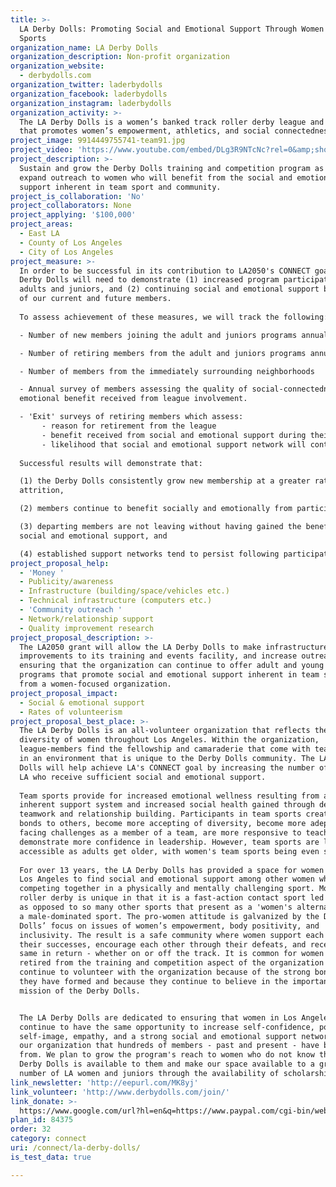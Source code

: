 ```yaml
---
title: >-
  LA Derby Dolls: Promoting Social and Emotional Support Through Women's Team
  Sports
organization_name: LA Derby Dolls
organization_description: Non-profit organization
organization_website:
  - derbydolls.com
organization_twitter: laderbydolls
organization_facebook: laderbydolls
organization_instagram: laderbydolls
organization_activity: >-
  The LA Derby Dolls is a women’s banked track roller derby league and community
  that promotes women’s empowerment, athletics, and social connectedness.
project_image: 9914449755741-team91.jpg
project_video: 'https://www.youtube.com/embed/DLg3R9NTcNc?rel=0&amp;showinfo=0'
project_description: >-
  Sustain and grow the Derby Dolls training and competition program as well as
  expand outreach to women who will benefit from the social and emotional
  support inherent in team sport and community.
project_is_collaboration: 'No'
project_collaborators: None
project_applying: '$100,000'
project_areas:
  - East LA
  - County of Los Angeles
  - City of Los Angeles
project_measure: >-
  In order to be successful in its contribution to LA2050's CONNECT goal, the
  Derby Dolls will need to demonstrate (1) increased program participation by
  adults and juniors, and (2) continuing social and emotional support benefits
  of our current and future members.
   
  To assess achievement of these measures, we will track the following:

  - Number of new members joining the adult and juniors programs annually

  - Number of retiring members from the adult and juniors programs annually

  - Number of members from the immediately surrounding neighborhoods

  - Annual survey of members assessing the quality of social-connectedness and
  emotional benefit received from league involvement.

  - 'Exit' surveys of retiring members which assess:
       - reason for retirement from the league
       - benefit received from social and emotional support during their time with the Derby Dolls
       - likelihood that social and emotional support network will continue following retirement
   
  Successful results will demonstrate that:

  (1) the Derby Dolls consistently grow new membership at a greater rate than
  attrition,

  (2) members continue to benefit socially and emotionally from participation,

  (3) departing members are not leaving without having gained the benefit of
  social and emotional support, and

  (4) established support networks tend to persist following participation.
project_proposal_help:
  - 'Money '
  - Publicity/awareness
  - Infrastructure (building/space/vehicles etc.)
  - Technical infrastructure (computers etc.)
  - 'Community outreach '
  - Network/relationship support
  - Quality improvement research
project_proposal_description: >-
  The LA2050 grant will allow the LA Derby Dolls to make infrastructure
  improvements to its training and events facility, and increase outreach,
  ensuring that the organization can continue to offer adult and young women
  programs that promote social and emotional support inherent in team sports and
  from a women-focused organization.
project_proposal_impact:
  - Social & emotional support
  - Rates of volunteerism
project_proposal_best_place: >-
  The LA Derby Dolls is an all-volunteer organization that reflects the
  diversity of women throughout Los Angeles. Within the organization,
  league-members find the fellowship and camaraderie that come with team sports,
  in an environment that is unique to the Derby Dolls community. The LA Derby
  Dolls will help achieve LA's CONNECT goal by increasing the number of women in
  LA who receive sufficient social and emotional support.
   
  Team sports provide for increased emotional wellness resulting from an
  inherent support system and increased social health gained through developing
  teamwork and relationship building. Participants in team sports create closer
  bonds to others, become more accepting of diversity, become more adept at
  facing challenges as a member of a team, are more responsive to teaching, and
  demonstrate more confidence in leadership. However, team sports are less
  accessible as adults get older, with women's team sports being even scarcer. 
   
  For over 13 years, the LA Derby Dolls has provided a space for women across
  Los Angeles to find social and emotional support among other women while
  competing together in a physically and mentally challenging sport. Modern
  roller derby is unique in that it is a fast-action contact sport led by women
  as opposed to so many other sports that present as a 'women's alternative' to
  a male-dominated sport. The pro-women attitude is galvanized by the Derby
  Dolls’ focus on issues of women’s empowerment, body positivity, and
  inclusivity. The result is a safe community where women support each other in
  their successes, encourage each other through their defeats, and receive the
  same in return - whether on or off the track. It is common for women who have
  retired from the training and competition aspect of the organization to
  continue to volunteer with the organization because of the strong bonds that
  they have formed and because they continue to believe in the importance of the
  mission of the Derby Dolls. 


  The LA Derby Dolls are dedicated to ensuring that women in Los Angeles
  continue to have the same opportunity to increase self-confidence, positive
  self-image, empathy, and a strong social and emotional support network from
  our organization that hundreds of members - past and present - have benefited
  from. We plan to grow the program's reach to women who do not know that the
  Derby Dolls is available to them and make our space available to a greater
  number of LA women and juniors through the availability of scholarships.
link_newsletter: 'http://eepurl.com/MK8yj'
link_volunteer: 'http://www.derbydolls.com/join/'
link_donate: >-
  https://www.google.com/url?hl=en&q=https://www.paypal.com/cgi-bin/webscr?cmd%3D_s-xclick%26hosted_button_id%3DJ2QHNGY865MHJ&source=gmail&ust=1477178998392000&usg=AFQjCNEfeadJAWqSy1h2XeY8luHiUAhdxA
plan_id: 84375
order: 32
category: connect
uri: /connect/la-derby-dolls/
is_test_data: true

---
```


